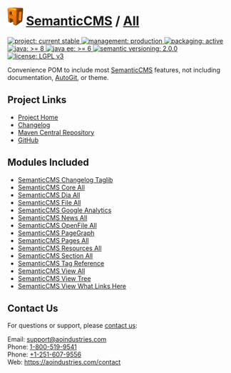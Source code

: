 # [<img src="ao-logo.png" alt="AO Logo" width="35" height="40">](https://github.com/aoindustries) [SemanticCMS](https://github.com/aoindustries/semanticcms) / [All](https://github.com/aoindustries/semanticcms-all)
<p>
	<a href="https://aoindustries.com/life-cycle#project-current-stable">
		<img src="https://semanticcms.com/ao-badges/project-current-stable.svg" alt="project: current stable" />
	</a>
	<a href="https://aoindustries.com/life-cycle#management-production">
		<img src="https://semanticcms.com/ao-badges/management-production.svg" alt="management: production" />
	</a>
	<a href="https://aoindustries.com/life-cycle#packaging-active">
		<img src="https://semanticcms.com/ao-badges/packaging-active.svg" alt="packaging: active" />
	</a>
	<br />
	<a href="https://docs.oracle.com/javase/8/docs/api/">
		<img src="https://semanticcms.com/ao-badges/java-8.svg" alt="java: &gt;= 8" />
	</a>
	<a href="https://docs.oracle.com/javaee/6/api/">
		<img src="https://semanticcms.com/ao-badges/javaee-6.svg" alt="java ee: &gt;= 6" />
	</a>
	<a href="http://semver.org/spec/v2.0.0.html">
		<img src="https://semanticcms.com/ao-badges/semver-2.0.0.svg" alt="semantic versioning: 2.0.0" />
	</a>
	<a href="https://www.gnu.org/licenses/lgpl-3.0">
		<img src="https://semanticcms.com/ao-badges/license-lgpl-3.0.svg" alt="license: LGPL v3" />
	</a>
</p>

Convenience POM to include most [SemanticCMS](https://github.com/aoindustries/semanticcms) features, not including documentation, [AutoGit](https://github.com/aoindustries/semanticcms-autogit), or theme.

## Project Links
* [Project Home](https://semanticcms.com/all/)
* [Changelog](https://semanticcms.com/all/changelog)
* [Maven Central Repository](https://search.maven.org/#search%7Cgav%7C1%7Cg:%22com.semanticcms%22%20AND%20a:%22semanticcms-all%22)
* [GitHub](https://github.com/aoindustries/semanticcms-all)

## Modules Included
* [SemanticCMS Changelog Taglib](https://github.com/aoindustries/semanticcms-changelog-taglib)
* [SemanticCMS Core All](https://github.com/aoindustries/semanticcms-core-all)
* [SemanticCMS Dia All](https://github.com/aoindustries/semanticcms-dia-all)
* [SemanticCMS File All](https://github.com/aoindustries/semanticcms-file-all)
* [SemanticCMS Google Analytics](https://github.com/aoindustries/semanticcms-google-analytics)
* [SemanticCMS News All](https://github.com/aoindustries/semanticcms-news-all)
* [SemanticCMS OpenFile All](https://github.com/aoindustries/semanticcms-openfile-all)
* [SemanticCMS PageGraph](https://github.com/aoindustries/semanticcms-pagegraph)
* [SemanticCMS Pages All](https://github.com/aoindustries/semanticcms-pages-all)
* [SemanticCMS Resources All](https://github.com/aoindustries/semanticcms-resources-all)
* [SemanticCMS Section All](https://github.com/aoindustries/semanticcms-section-all)
* [SemanticCMS Tag Reference](https://github.com/aoindustries/semanticcms-tag-reference)
* [SemanticCMS View All](https://github.com/aoindustries/semanticcms-view-all)
* [SemanticCMS View Tree](https://github.com/aoindustries/semanticcms-view-tree)
* [SemanticCMS View What Links Here](https://github.com/aoindustries/semanticcms-view-what-links-here)

## Contact Us
For questions or support, please [contact us](https://aoindustries.com/contact):

Email: [support@aoindustries.com](mailto:support@aoindustries.com)  
Phone: [1-800-519-9541](tel:1-800-519-9541)  
Phone: [+1-251-607-9556](tel:+1-251-607-9556)  
Web: https://aoindustries.com/contact
